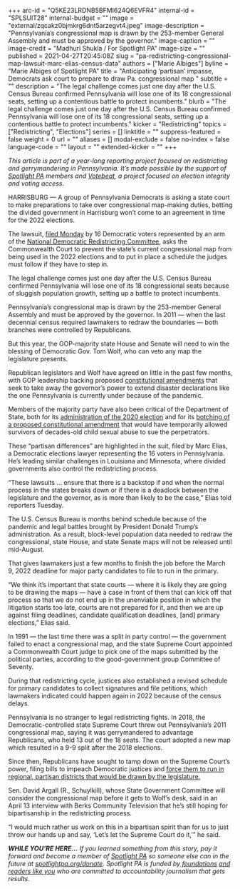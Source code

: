 +++
arc-id = "Q5KE23LRDNB5BFMI624Q6EVFR4"
internal-id = "SPLSUIT28"
internal-budget = ""
image = "external/zqcakz0bjmkrg6dnt5arzegvt4.jpeg"
image-description = "Pennsylvania’s congressional map is drawn by the 253-member General Assembly and must be approved by the governor."
image-caption = ""
image-credit = "Madhuri Shukla / For Spotlight PA"
image-size = ""
published = 2021-04-27T20:45:08Z
slug = "pa-redistricting-congressional-map-lawsuit-marc-elias-census-data"
authors = ["Marie Albiges"]
byline = "Marie Albiges of Spotlight PA"
title = "Anticipating ‘partisan’ impasse, Democrats ask court to prepare to draw Pa. congressional map "
subtitle = ""
description = "The legal challenge comes just one day after the U.S. Census Bureau confirmed Pennsylvania will lose one of its 18 congressional seats, setting up a contentious battle to protect incumbents."
blurb = "The legal challenge comes just one day after the U.S. Census Bureau confirmed Pennsylvania will lose one of its 18 congressional seats, setting up a contentious battle to protect incumbents."
kicker = "Redistricting"
topics = ["Redistricting", "Elections"]
series = []
linktitle = ""
suppress-featured = false
weight = 0
url = ""
aliases = []
modal-exclude = false
no-index = false
language-code = ""
layout = ""
extended-kicker = ""
+++

<i>This article is part of a year-long reporting project focused on redistricting and gerrymandering in Pennsylvania. It’s made possible by the support of </i><a href="https://www.spotlightpa.org/"><i>Spotlight PA</i></a><i> members and </i><a href="https://votebeat.org/"><i>Votebeat</i></a><i>, a project focused on election integrity and voting access.</i>

HARRISBURG — A group of Pennsylvania Democrats is asking a state court to make preparations to take over congressional map-making duties, betting the divided government in Harrisburg won’t come to an agreement in time for the 2022 elections.

The lawsuit, <a href="https://static1.squarespace.com/static/606cc152e61b41310e611e23/t/60875a83e10cfc7649f11720/1619483268195/Carter.v.Degraffenreid.pdf">filed Monday</a> by 16 Democratic voters represented by an arm of the <a href="https://redistrictingaction.org/about">National Democratic Redistricting Committee</a>, asks the Commonwealth Court to prevent the state’s current congressional map from being used in the 2022 elections and to put in place a schedule the judges must follow if they have to step in.

The legal challenge comes just one day after the U.S. Census Bureau confirmed Pennsylvania will lose one of its 18 congressional seats because of sluggish population growth, setting up a battle to protect incumbents.

<script src="https://www.spotlightpa.org/embed.js" async></script><div data-spl-embed-version="1" data-spl-src="https://www.spotlightpa.org/embeds/newsletter/"></div>

Pennsylvania’s congressional map is drawn by the 253-member General Assembly and must be approved by the governor. In 2011 — when the last decennial census required lawmakers to redraw the boundaries — both branches were controlled by Republicans.

But this year, the GOP-majority state House and Senate will need to win the blessing of Democratic Gov. Tom Wolf, who can veto any map the legislature presents.

Republican legislators and Wolf have agreed on little in the past few months, with GOP leadership backing proposed <a href="https://www.spotlightpa.org/news/2021/03/pennsylvania-2021-ballot-questions-disaster-declaration-wording/">constitutional amendments</a> that seek to take away the governor’s power to extend disaster declarations like the one Pennsylvania is currently under because of the pandemic.

Members of the majority party have also been critical of the Department of State, both for its <a href="https://www.spotlightpa.org/news/2021/01/pennsylvania-2020-election-hearings-boockvar-republicans-lies-reforms/">administration of the 2020 election</a> and for its <a href="https://www.spotlightpa.org/news/2021/04/pa-clergy-child-sex-abuse-victims-legislation-two-year-window-lawsuit-relief-republican-objections/">botching of a proposed constitutional amendment</a> that would have temporarily allowed survivors of decades-old child sexual abuse to sue the perpetrators.

These “partisan differences” are highlighted in the suit, filed by Marc Elias, a Democratic elections lawyer representing the 16 voters in Pennsylvania. He’s leading similar challenges in Louisiana and Minnesota, where divided governments also control the redistricting process.

“These lawsuits … ensure that there is a backstop if and when the normal process in the states breaks down or if there is a deadlock between the legislature and the governor, as is more than likely to be the case,” Elias told reporters Tuesday.

The U.S. Census Bureau is months behind schedule because of the pandemic and legal battles brought by President Donald Trump’s administration. As a result, block-level population data needed to redraw the congressional, state House, and state Senate maps will not be released until mid-August.

That gives lawmakers just a few months to finish the job before the March 9, 2022 deadline for major party candidates to file to run in the primary.

“We think it’s important that state courts — where it is likely they are going to be drawing the maps — have a case in front of them that can kick off that process so that we do not end up in the unenviable position in which the litigation starts too late, courts are not prepared for it, and then we are up against filing deadlines, candidate qualification deadlines, [and] primary elections,” Elias said.

In 1991 — the last time there was a split in party control — the government failed to enact a congressional map, and the state Supreme Court appointed a Commonwealth Court judge to pick one of the maps submitted by the political parties, according to the good-government group Committee of Seventy.

During that redistricting cycle, justices also established a revised schedule for primary candidates to collect signatures and file petitions, which lawmakers indicated could happen again in 2022 because of the census delays.

<script src="https://www.spotlightpa.org/embed.js" async></script><div data-spl-embed-version="1" data-spl-src="https://www.spotlightpa.org/embeds/donate/?teaser_text=If%20you%20learned%20something%20from%20this%20report%2C%20pay%20it%20forward%20and%20become%20a%20member%20of%20Spotlight%20PA%20so%20someone%20else%20can%20in%20the%20future.&cta_text=CLICK%20TO%20CONTRIBUTE&eyebrow_text=WHILE%20YOU'RE%20HERE..."></div>

Pennsylvania is no stranger to legal redistricting fights. In 2018, the Democratic-controlled state Supreme Court threw out Pennsylvania’s 2011 congressional map, saying it was gerrymandered to advantage Republicans, who held 13 out of the 18 seats. The court adopted a new map which resulted in a 9-9 split after the 2018 elections.

Since then, Republicans have sought to tamp down on the Supreme Court’s power, filing bills to impeach Democratic justices and <a href="https://www.spotlightpa.org/news/2021/01/pennsylvania-judicial-districts-supreme-court-election-2020-rulings-republican-majority/">force them to run in regional, partisan districts that would be drawn by the legislature.</a>

Sen. David Argall (R., Schuylkill), whose State Government Committee will consider the congressional map before it gets to Wolf’s desk, said in an April 13 interview with Berks Community Television that he’s still hoping for bipartisanship in the redistricting process.

“I would much rather us work on this in a bipartisan spirit than for us to just throw our hands up and say, ‘Let’s let the Supreme Court do it,’” he said.

<i><b>WHILE YOU’RE HERE...</b></i><i> If you learned something from this story, pay it forward and become a member of </i><a href="https://www.spotlightpa.org/"><i>Spotlight PA</i></a><i> so someone else can in the future at </i><a href="https://www.spotlightpa.org/donate"><i>spotlightpa.org/donate</i></a><i>. Spotlight PA is funded by</i><a href="https://www.spotlightpa.org/support"><i> foundations</i></a><i> </i><a href="https://www.spotlightpa.org/support"><i>and readers like you</i></a><i> who are committed to accountability journalism that gets results.</i>

